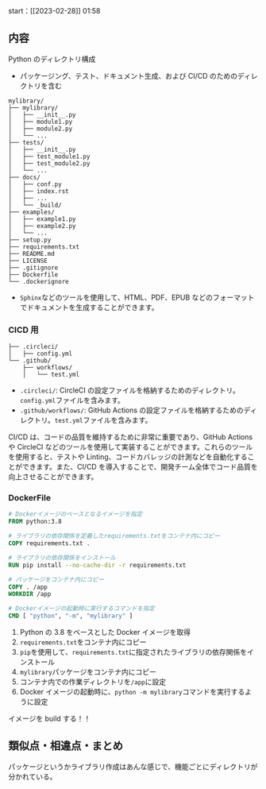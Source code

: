 start：[[2023-02-28]] 01:58

## 内容

Python のディレクトリ構成

- パッケージング、テスト、ドキュメント生成、および CI/CD のためのディレクトリを含む

```
mylibrary/
├── mylibrary/
│   ├── __init__.py
│   ├── module1.py
│   ├── module2.py
│   └── ...
├── tests/
│   ├── __init__.py
│   ├── test_module1.py
│   ├── test_module2.py
│   └── ...
├── docs/
│   ├── conf.py
│   ├── index.rst
│   ├── ...
│   └── _build/
├── examples/
│   ├── example1.py
│   ├── example2.py
│   └── ...
├── setup.py
├── requirements.txt
├── README.md
├── LICENSE
├── .gitignore
├── Dockerfile
└── .dockerignore

```

- `Sphinx`などのツールを使用して、HTML、PDF、EPUB などのフォーマットでドキュメントを生成することができます。

### CICD 用

```
├── .circleci/
│   ├── config.yml
└── .github/
    ├── workflows/
    │   └── test.yml
```

- `.circleci/`: CircleCI の設定ファイルを格納するためのディレクトリ。`config.yml`ファイルを含みます。
- `.github/workflows/`: GitHub Actions の設定ファイルを格納するためのディレクトリ。`test.yml`ファイルを含みます。

CI/CD は、コードの品質を維持するために非常に重要であり、GitHub Actions や CircleCI などのツールを使用して実装することができます。これらのツールを使用すると、テストや Linting、コードカバレッジの計測などを自動化することができます。また、CI/CD を導入することで、開発チーム全体でコード品質を向上させることができます。

### DockerFile

```dockerfile
# Dockerイメージのベースとなるイメージを指定
FROM python:3.8

# ライブラリの依存関係を定義したrequirements.txtをコンテナ内にコピー
COPY requirements.txt .

# ライブラリの依存関係をインストール
RUN pip install --no-cache-dir -r requirements.txt

# パッケージをコンテナ内にコピー
COPY . /app
WORKDIR /app

# Dockerイメージの起動時に実行するコマンドを指定
CMD [ "python", "-m", "mylibrary" ]
```

1.  Python の 3.8 をベースとした Docker イメージを取得
2.  `requirements.txt`をコンテナ内にコピー
3.  `pip`を使用して、`requirements.txt`に指定されたライブラリの依存関係をインストール
4.  `mylibrary`パッケージをコンテナ内にコピー
5.  コンテナ内での作業ディレクトリを`/app`に設定
6.  Docker イメージの起動時に、`python -m mylibrary`コマンドを実行するように設定

イメージを build する！！

## 類似点・相違点・まとめ

パッケージというかライブラリ作成はあんな感じで、機能ごとにディレクトリが分かれている。
